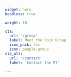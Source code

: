 ```yaml
---
widget: hero
headless: true  

weight: 10  

cta:
  url: '/group'
  label: Meet the Spin Group
  icon_pack: fas
  icon: people-group
cta_alt:
  url: '/contact'
  label: 'Contact the PI'
 
---
```


